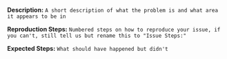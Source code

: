 **Description:**
`A short description of what the problem is and what area it appears to be in`

**Reproduction Steps:**
`Numbered steps on how to reproduce your issue, if you can't, still tell us but rename this to "Issue Steps:"`

**Expected Steps:**
`What should have happened but didn't`
